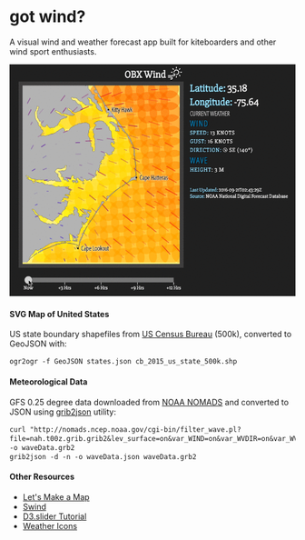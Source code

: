 # got wind?
A visual wind and weather forecast app built for kiteboarders and other wind sport enthusiasts.

![Wind map preview](/public/img/wind.gif "wind map preview")

#### SVG Map of United States
US state boundary shapefiles from [US Census Bureau](https://www.census.gov/geo/maps-data/data/cbf/cbf_state.html) (500k), converted to GeoJSON with:
```
ogr2ogr -f GeoJSON states.json cb_2015_us_state_500k.shp
```

#### Meteorological Data
GFS 0.25 degree data downloaded from [NOAA NOMADS](http://nomads.ncep.noaa.gov/) and converted to JSON using [grib2json](https://github.com/cambecc/grib2json) utility:
```
curl "http://nomads.ncep.noaa.gov/cgi-bin/filter_wave.pl?file=nah.t00z.grib.grib2&lev_surface=on&var_WIND=on&var_WVDIR=on&var_WVHGT=on&var_WVPER=on&subregion=&leftlon=-81&rightlon=-70&toplat=40&bottomlat=30&dir=%2Fmulti_2.20160912" -o waveData.grb2
grib2json -d -n -o waveData.json waveData.grb2
```

#### Other Resources
* [Let's Make a Map](https://bost.ocks.org/mike/map/)
* [Swind](https://github.com/Wolfrax/Swind)
* [D3.slider Tutorial](http://sujeetsr.github.io/d3.slider/)
* [Weather Icons](https://erikflowers.github.io/weather-icons/)

